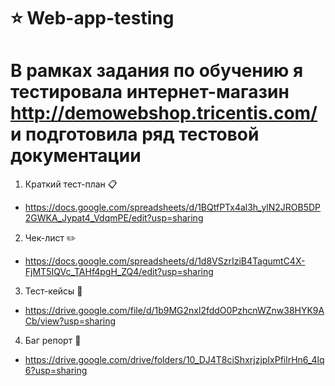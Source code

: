 # :star: Web-app-testing
# В рамках задания по обучению я тестировала интернет-магазин http://demowebshop.tricentis.com/ и подготовила ряд тестовой документации
1. Краткий тест-план :clipboard:
- https://docs.google.com/spreadsheets/d/1BQtfPTx4al3h_ylN2JROB5DP2GWKA_Jypat4_VdqmPE/edit?usp=sharing
2. Чек-лист :pencil2:
- https://docs.google.com/spreadsheets/d/1d8VSzrIziB4TagumtC4X-FjMT5IQVc_TAHf4pgH_ZQ4/edit?usp=sharing
3. Тест-кейсы :file_folder:
- https://drive.google.com/file/d/1b9MG2nxl2fddO0PzhcnWZnw38HYK9ACb/view?usp=sharing
4. Баг репорт :bug:
- https://drive.google.com/drive/folders/10_DJ4T8ciShxrjzjpIxPfilrHn6_4lq6?usp=sharing
